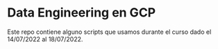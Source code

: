 # Data Engineering en GCP

Este repo contiene alguno scripts que usamos durante el curso dado el 14/07/2022 al 18/07/2022.